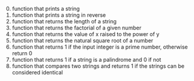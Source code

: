 0. function that prints a string
1. function that prints a string in reverse
2. function that returns the length of a string
3. function that returns the factorial of a given number
4. function that returns the value of x raised to the power of y
5. function that returns the natural square root of a number
6. function that returns 1 if the input integer is a prime number, otherwise return 0
7. function that returns 1 if a string is a palindrome and 0 if not
8. function that compares two strings and returns 1 if the strings can be considered identical
